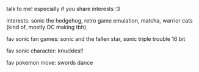 talk to me! especially if you share interests :3

interests: sonic the hedgehog, retro game emulation, matcha, warrior cats (kind of, mostly OC making tbh)

fav sonic fan games: sonic and the fallen star, sonic triple trouble 16 bit

fav sonic character: knuckles!!

fav pokemon move: swords dance

<!---
swords-dance/swords-dance is a ✨ special ✨ repository because its `README.md` (this file) appears on your GitHub profile.
You can click the Preview link to take a look at your changes.
--->
